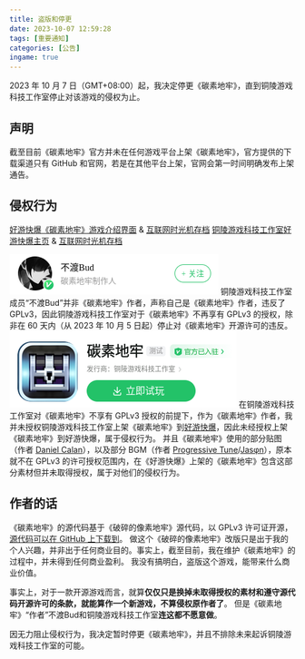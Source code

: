 ```yaml
---
title: 盗版和停更
date: 2023-10-07 12:59:28
tags: [重要通知]
categories: [公告]
ingame: true
---
```


2023 年 10 月 7 日（GMT+08:00）起，我决定停更《碳素地牢》，直到铜陵游戏科技工作室停止对该游戏的侵权为止。

<!-- DESC_END -->

## 声明
截至目前《碳素地牢》官方并未在任何游戏平台上架《碳素地牢》，官方提供的下载渠道只有 GitHub 和官网，若是在其他平台上架，官网会第一时间明确发布上架通告。

## 侵权行为
[好游快爆《碳素地牢》游戏介绍界面](http://www.3839.com/a/159270.htm) & [互联网时光机存档](https://web.archive.org/web/20231007203136/https://www.3839.com/a/159270.htm)
[铜陵游戏科技工作室好游快爆主页](http://www.3839.com/cp/24501.html) & [互联网时光机存档](https://web.archive.org/web/20231007203316/https://www.3839.com/cp/24501.html)

![](/images/piracy-and-updating-stopped_0.png)
铜陵游戏科技工作室成员“不渡Bud”并非《碳素地牢》作者，声称自己是《碳素地牢》作者，违反了 GPLv3，因此铜陵游戏科技工作室对于《碳素地牢》不再享有 GPLv3 的授权，除非在 60 天内（从 2023 年 10 月 5 日起）停止对《碳素地牢》开源许可的违反。
![](/images/piracy-and-updating-stopped_1.png)
在铜陵游戏科技工作室对《碳素地牢》不享有 GPLv3 授权的前提下，作为《碳素地牢》作者，我并未授权铜陵游戏科技工作室上架《碳素地牢》到[好游快爆](http://www.3839.com)，因此未经授权上架《碳素地牢》到好游快爆，属于侵权行为。
并且《碳素地牢》使用的部分贴图（作者 [Daniel Calan](https://github.com/DanielCalan)），以及部分 BGM（作者 [Progressive Tune](https://progressive-tune.github.io/ptr)/[Jasφn](https://music.163.com/artist?id=48991962&userid=3270966253)），原本就不在 GPLv3 的许可授权范围内，在《好游快爆》上架的《碳素地牢》包含这部分素材但并未取得授权，属于对他们的侵权行为。

## 作者的话
《碳素地牢》的源代码基于《破碎的像素地牢》源代码，以 GPLv3 许可证开源，[源代码可以在 GitHub 上下载到](https://github.com/Tianscar/carbonized-pixel-dungeon)。
做这个《破碎的像素地牢》改版只是出于我的个人兴趣，并非出于任何商业目的。事实上，截至目前，我在维护《碳素地牢》的过程中，并未得到任何商业盈利。
我没有搞明白，盗版这个游戏，能带来什么商业价值。

事实上，对于一款开源游戏而言，就算**仅仅只是换掉未取得授权的素材和遵守源代码开源许可的条款，就能算作一个新游戏，不算侵权原作者了**。
但是《碳素地牢》“作者”不渡Bud和铜陵游戏科技工作室**连这都不愿意做**。

因无力阻止侵权行为，我决定暂时停更《碳素地牢》，并且不排除未来起诉铜陵游戏科技工作室的可能。

